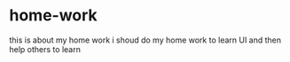 # home-work
this is about my home work
i shoud do my home work to learn UI and then help others to learn




